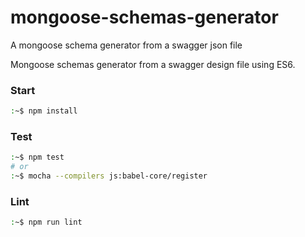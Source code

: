 # mongoose-schemas-generator
A mongoose schema generator from a swagger json file

Mongoose schemas generator from a swagger design file using ES6.

### Start ###

```bash
:~$ npm install
```

### Test ###

```bash
:~$ npm test
# or
:~$ mocha --compilers js:babel-core/register
```

### Lint ###

```bash
:~$ npm run lint
```